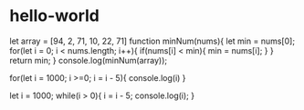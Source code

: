 # hello-world


let array = [94, 2, 71, 10, 22, 71]
function minNum(nums){
let min = nums[0];
for(let i = 0; i < nums.length; i++){
if(nums[i] < min){
min = nums[i];
}
}
return min;
}
console.log(minNum(array));


for(let i = 1000; i >=0; i = i - 5){
console.log(i)
}

let i = 1000;
while(i > 0){
i = i - 5;
console.log(i);
}
